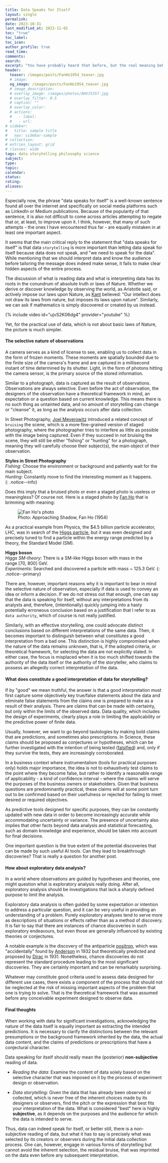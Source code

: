 ```yaml
---
title: Data Speaks for Itself
layout: single
permalink: 
date: 2023-10-31
last_modified_at: 2023-11-02
toc: "true"
toc_label: 
toc_icon: 
author_profile: true
read_time: 
comments: 
search: 
excerpt: "You have probably heard that before, but the real meaning behind this idea is not what you might think"
header:
  teaser: /images/posts/FanHo1954_teaser.jpg
  # image: 
  og_image: /images/posts/FanHo1954_teaser.jpg
  # image_description: 
  # overlay_image: /images/photos/AHVJ5357.jpg
  # overlay_filter: 0.5
  # caption: ""
  # overlay_color: 
  # actions:
  #   - label: 
  #   - url: 
# sidebar:
#   title: sample title
#   nav: sidebar-sample
# collection: 
# entries_layout: grid
# classes: wide
tags: data storytelling philosophy science
subject: 
type: 
topic: 
calendar: 
status: 
rating: 
aliases:
---
```



Especially now, the phrase "data speaks for itself" is a well-known sentence found all over the internet and specifically on social media platforms such as LinkedIn or Medium publications. Because of the popularity of that sentence, it is also not difficult to come across articles attempting to negate that or, at least, to improve upon it. I think, however, that many of such attempts - the ones I have encountered thus far - are equally mistaken in at least one important aspect.

It seems that the main critical reply to the statement that "data speaks for itself" is that data `storytelling` is more important than letting data speak for itself because data does not speak, and "we need to speak for the data". While mentioning that we should interpret data and know the audience before tailoring the message does indeed make sense, it fails to make clear hidden aspects of the entire process. 

The discussion of what is reading data and what is interpreting data has its roots in the conundrum of absolute truth or laws of Nature. Whether we derive or discover knowledge by observing the world, as Aristotle said, or actively impose our laws upon Nature, as [Kant](https://en.wikipedia.org/wiki/Critique_of_Pure_Reason) believed: "Our intellect does not draw its laws from nature, but imposes its laws upon nature". Similarly, we can ask if mathematics is simply discovered or created by us instead. 

{% include video id="ujvS2K06dg4" provider="youtube" %}

Yet, for the practical use of data, which is not about basic laws of Nature, the picture is much simpler.

#### **The selective nature of observations** 

A camera serves as a kind of license to see, enabling us to collect data in the form of frozen moments. These moments are spatially bounded due to the finite size of the camera's frame and are captured in a millisecond instant of time determined by its shutter. Light, in the form of photons hitting the camera sensor, is the primary source of the stored information.

Similar to a photograph, data is captured as the result of observations. Observations are always selective. Even before the act of observation, the designers of the observation have a theoretical framework in mind, an expectation or a question based on current knowledge. This means there is no such thing as untainted data, and no amount of storytelling can change or "cleanse" it, as long as the analysis occurs after data collection. 

In Street Photography, [Joel Meyerowitz](https://en.wikipedia.org/wiki/Joel_Meyerowitz) introduced a related concept  of `bruising` the scene, which is a more fine-grained version of staged photography, where the photographer tries to interfere as little as possible with the image being captured. Even if they succeed in not bruising the scene, they will still be either "fishing" or "hunting" for a photograph, meaning they will carefully choose their subject(s), the main object of their observation. 

<i class="fa-solid fa-circle-info"></i> **Styles in Street Photography**  
_Fishing_: Choose the environment or background and patiently wait for the main subject.  
_Hunting_: Constantly move to find the interesting moment as it happens.  
{: .notice--info}

Does this imply that a bruised photo or even a staged photo is useless or meaningless? 
Of course not. Here is a staged photo by [Fan Ho](https://en.wikipedia.org/wiki/Fan_Ho) that is brimming with meaning:

<!-- ![](/images/posts/Pastedimage20230919115500.png) -->

<figure style="width: 70%" class="align-center">
  <img src="/images/posts/Pastedimage20230919115500.png" alt="Fan Ho's photo"> <figcaption>Photo: Approaching Shadow, Fan Ho (1954)</figcaption>
</figure>


As a practical example from Physics, the $4.5 billion particle accelerator, LHC, was in search of the [Higgs particle](https://en.wikipedia.org/wiki/Search_for_the_Higgs_boson), but it was even designed and precisely tuned to find a particle within the energy range predicted by a theory, the Standard Model (SM).

<i class="fa-regular fa-clipboard"></i> **Higgs boson**  
_Higgs SM-theory_: There is a SM-like Higgs boson with mass in the range \[70, 800\] GeV.   
_Experiments_: Searched and discovered a particle with mass ~ 125.3 GeV.
{: .notice--primary} 

There are, however, important reasons why it is important to bear in mind the selective nature of observation, especially if data is used to convey an idea or inform a decision.
If we do not stress out that enough, one can say that the data is speaking for itself, without any interpretations from its analysts and, therefore, (intentionally) quickly jumping into a hasty potentially erroneous conclusion based on a justification that I refer to as `data authority`, which of course is not really justified. 

Similarly, with an effective storytelling, one could advocate distinct conclusions based on different interpretations of the same data. Then, it becomes important to distinguish between what constitutes a good interpretation from a bad one. This distinction is highly compromised when the nature of the data remains unknown, that is, if the adopted criteria, or theoretical framework, for selecting the data are not explicitly stated. In either case, the focus is misplaced when it is too much shifted towards the authority of the data itself or the authority of the storyteller, who claims to possess an allegedly correct interpretation of the data. 

#### **What does constitute a good interpretation of data for storytelling?**

If by "good" we mean truthful, the answer is that a good interpretation must first capture some objectively key true/false statements about the data and eliminate false statements from the claims one is prepared to make as a result of their analysis. There are claims that can be made with certainty, but only within the limits of the observed data. Data quality, which includes the design of experiments, clearly plays a role in limiting the applicability or the predictive power of finite data.

Usually, however, we want to go beyond tautologies by making bold claims that are predictions, and sometimes also prescriptions. In Science, these claims should be proposed as conjectures or hypotheses, which can be further investigated with the intention of being tested ([falsified](https://en.wikipedia.org/wiki/Falsifiability)) and, only if they survive the tests, they are increasingly corroborated. 

In a business context where instrumentalism (tools for practical purposes only) holds major importance, the idea is not to exhaustively test claims to the point where they become false,  but rather to identify a reasonable range of applicability - a kind of confidence interval - where the claims will serve the purposes of the business owners or stakeholders. Given that business questions are predominantly practical, these claims will at some point turn out to be confirmed based on their usefulness or rejected for failing to meet desired or required objectives.

As predictive tools designed for specific purposes, they can be constantly updated with new data in order to become increasingly accurate while accommodating uncertainty or variance. The presence of uncertainty also implies that other facts beyond data analysis and statistical forecasting, such as domain knowledge and experience, should be taken into account for final decisions. 

One important question is the true extent of the potential discoveries that can be made by such useful AI tools. Can they lead to breakthrough discoveries? That is really a question for another post.   

#### **How about exploratory data analysis?** 

In a world where observations are guided by hypotheses and theories, one might question what is exploratory analysis really doing. After all, exploratory analysis should be investigations that lack a sharply defined purpose to limit the analysis.  

Exploratory data analysis is often guided by some expectation or intention to address a particular question, and it can be very useful in providing an understanding of a problem. Purely exploratory analyses tend to serve more as descriptions of situations or effects rather than as a method of discovery. It is fair to say that there are instances of chance discoveries in such exploratory endeavours, but even those are generally influenced by existing theories or conjectures. 

A notable example is the discovery of the antiparticle [positron](https://pubs.aip.org/physicstoday/online/9041/Positron-discovered), which was "accidentally" found by [Anderson](https://en.wikipedia.org/wiki/Carl_David_Anderson) in 1932 but theoretically predicted and proposed by [Dirac](https://en.wikipedia.org/wiki/Paul_Dirac) in 1931. Nonetheless, chance discoveries do not represent the standard procedure leading to the most significant discoveries. They are certainly important and can be remarkably surprising.       

Whatever may constitute good criteria used to assess data designed for different use cases, there exists a component of the process that should not be neglected at the risk of missing important aspects of the problem that one is trying to solve. That is the theoretical framework that was assumed before any conceivable experiment designed to observe data. 

#### **Final thoughts**

When working with data for significant investigations, acknowledging the nature of the data itself is equally important as extracting the intended predictions. It is necessary to clarify the distinctions between the relevant presumptions or the background framework inherited by the data, the actual data content, and the claims of predictions or prescriptions that have a conjectural character.     

Data speaking for itself should really mean the (posterior) **non-subjective** reading of data.
- *Reading the data*: Examine the content of data solely based on the selective character that was imposed on it by the process of experiment design or observation. 

- *Data storytelling*:  Given the data that has already been observed or collected, which is never free of the inherent choices made by its designers or observers, find the pitch or the expression that best fits your interpretation of the data. What is considered "best" here is highly **subjective**, as it depends on the purposes and the audience for which the data is intended to serve.  

Thus, data can indeed speak for itself, or better still, there is a non-subjective reading of data,  but what it has to say is precisely what was selected by its creators or observers during the initial data collection process. One can, however, engage in various forms of storytelling but cannot avoid the inherent selection, the residual bruise, that was imprinted on the data even before any subsequent interpretation. 









